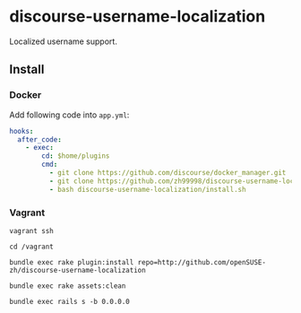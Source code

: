 # discourse-username-localization

Localized username support.

## Install

### Docker

Add following code into `app.yml`:

```yaml
hooks:
  after_code:
    - exec:
        cd: $home/plugins
        cmd:
          - git clone https://github.com/discourse/docker_manager.git
          - git clone https://github.com/zh99998/discourse-username-localization.git
          - bash discourse-username-localization/install.sh
```          

### Vagrant

```
vagrant ssh

cd /vagrant

bundle exec rake plugin:install repo=http://github.com/openSUSE-zh/discourse-username-localization

bundle exec rake assets:clean

bundle exec rails s -b 0.0.0.0
```